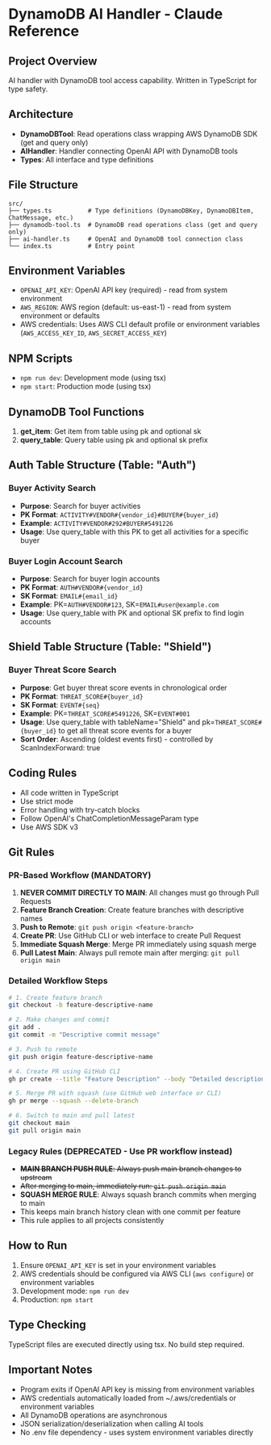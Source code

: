 # DynamoDB AI Handler - Claude Reference

## Project Overview
AI handler with DynamoDB tool access capability. Written in TypeScript for type safety.

## Architecture
- **DynamoDBTool**: Read operations class wrapping AWS DynamoDB SDK (get and query only)
- **AIHandler**: Handler connecting OpenAI API with DynamoDB tools
- **Types**: All interface and type definitions

## File Structure
```
src/
├── types.ts          # Type definitions (DynamoDBKey, DynamoDBItem, ChatMessage, etc.)
├── dynamodb-tool.ts  # DynamoDB read operations class (get and query only)
├── ai-handler.ts     # OpenAI and DynamoDB tool connection class
└── index.ts          # Entry point
```

## Environment Variables
- `OPENAI_API_KEY`: OpenAI API key (required) - read from system environment
- `AWS_REGION`: AWS region (default: us-east-1) - read from system environment or defaults
- AWS credentials: Uses AWS CLI default profile or environment variables (`AWS_ACCESS_KEY_ID`, `AWS_SECRET_ACCESS_KEY`)

## NPM Scripts
- `npm run dev`: Development mode (using tsx)
- `npm start`: Production mode (using tsx)

## DynamoDB Tool Functions
1. **get_item**: Get item from table using pk and optional sk
2. **query_table**: Query table using pk and optional sk prefix

## Auth Table Structure (Table: "Auth")

### Buyer Activity Search
- **Purpose**: Search for buyer activities
- **PK Format**: `ACTIVITY#VENDOR#{vendor_id}#BUYER#{buyer_id}`
- **Example**: `ACTIVITY#VENDOR#292#BUYER#5491226`
- **Usage**: Use query_table with this PK to get all activities for a specific buyer

### Buyer Login Account Search  
- **Purpose**: Search for buyer login accounts
- **PK Format**: `AUTH#VENDOR#{vendor_id}`
- **SK Format**: `EMAIL#{email_id}`
- **Example**: PK=`AUTH#VENDOR#123`, SK=`EMAIL#user@example.com`
- **Usage**: Use query_table with PK and optional SK prefix to find login accounts

## Shield Table Structure (Table: "Shield")

### Buyer Threat Score Search
- **Purpose**: Get buyer threat score events in chronological order
- **PK Format**: `THREAT_SCORE#{buyer_id}`
- **SK Format**: `EVENT#{seq}`
- **Example**: PK=`THREAT_SCORE#5491226`, SK=`EVENT#001`
- **Usage**: Use query_table with tableName="Shield" and pk=`THREAT_SCORE#{buyer_id}` to get all threat score events for a buyer
- **Sort Order**: Ascending (oldest events first) - controlled by ScanIndexForward: true

## Coding Rules
- All code written in TypeScript
- Use strict mode
- Error handling with try-catch blocks
- Follow OpenAI's ChatCompletionMessageParam type
- Use AWS SDK v3

## Git Rules

### PR-Based Workflow (MANDATORY)
1. **NEVER COMMIT DIRECTLY TO MAIN**: All changes must go through Pull Requests
2. **Feature Branch Creation**: Create feature branches with descriptive names
3. **Push to Remote**: `git push origin <feature-branch>`
4. **Create PR**: Use GitHub CLI or web interface to create Pull Request
5. **Immediate Squash Merge**: Merge PR immediately using squash merge
6. **Pull Latest Main**: Always pull remote main after merging: `git pull origin main`

### Detailed Workflow Steps
```bash
# 1. Create feature branch
git checkout -b feature-descriptive-name

# 2. Make changes and commit
git add .
git commit -m "Descriptive commit message"

# 3. Push to remote
git push origin feature-descriptive-name

# 4. Create PR using GitHub CLI
gh pr create --title "Feature Description" --body "Detailed description"

# 5. Merge PR with squash (use GitHub web interface or CLI)
gh pr merge --squash --delete-branch

# 6. Switch to main and pull latest
git checkout main
git pull origin main
```

### Legacy Rules (DEPRECATED - Use PR workflow instead)
- ~~**MAIN BRANCH PUSH RULE**: Always push main branch changes to upstream~~
- ~~After merging to main, immediately run: `git push origin main`~~
- **SQUASH MERGE RULE**: Always squash branch commits when merging to main
- This keeps main branch history clean with one commit per feature
- This rule applies to all projects consistently

## How to Run
1. Ensure `OPENAI_API_KEY` is set in your environment variables
2. AWS credentials should be configured via AWS CLI (`aws configure`) or environment variables
3. Development mode: `npm run dev`
4. Production: `npm start`

## Type Checking
TypeScript files are executed directly using tsx. No build step required.

## Important Notes
- Program exits if OpenAI API key is missing from environment variables
- AWS credentials automatically loaded from ~/.aws/credentials or environment variables
- All DynamoDB operations are asynchronous
- JSON serialization/deserialization when calling AI tools
- No .env file dependency - uses system environment variables directly